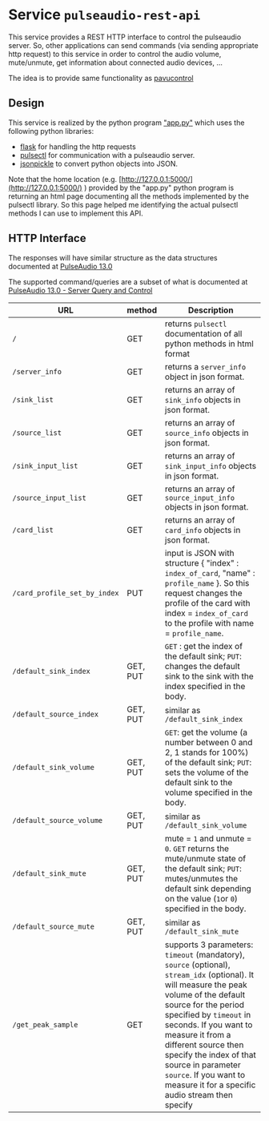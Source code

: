 # Service `pulseaudio-rest-api`

This service provides a REST HTTP interface to control the pulseaudio server.  So, other applications can send commands (via sending appropriate http request) to this service in order to control the audio volume, mute/unmute, get information about connected audio devices, ...

The idea is to provide same functionality as [pavucontrol](https://freedesktop.org/software/pulseaudio/pavucontrol/)

## Design

This service is realized by the python program ["app.py"](app.py) which uses the following python libraries:

* [flask](https://flask.palletsprojects.com/en/1.1.x/) for handling the http requests
* [pulsectl](https://pypi.org/project/pulsectl/) for communication with a pulseaudio server.
* [jsonpickle](https://jsonpickle.github.io/) to convert python objects into JSON.

Note that the home location (e.g. [http://127.0.0.1:5000/](http://127.0.0.1:5000/) ) provided by the "app.py" python program is returning an html page documenting all the methods implemented by the pulsectl library.  So this page helped me identifying the actual pulsectl methods I can use to implement this API.

## HTTP Interface

The responses will have similar structure as the data structures documented at [PulseAudio 13.0](https://freedesktop.org/software/pulseaudio/doxygen/annotated.html)

The supported command/queries are a subset of what is documented at  [PulseAudio 13.0 - Server Query and Control](https://freedesktop.org/software/pulseaudio/doxygen/introspect.html)

| URL | method | Description |
|--------|-------------|----|
| `/`| GET | returns `pulsectl` documentation of all python methods in html format |
| `/server_info`| GET | returns a `server_info` object in json format.|
| `/sink_list`| GET | returns an array of `sink_info` objects in json format.|
| `/source_list`| GET | returns an array of `source_info` objects in json format.|
| `/sink_input_list`| GET | returns an array of `sink_input_info` objects in json format.|
| `/source_input_list`| GET | returns an array of `source_input_info` objects in json format.|
| `/card_list`| GET | returns an array of `card_info` objects in json format.|
| `/card_profile_set_by_index`| PUT | input is JSON with structure { "index" : `index_of_card`, "name" : `profile_name` }.  So this request changes the profile of the card with index = `index_of_card` to the profile with name = `profile_name`. |
| `/default_sink_index`| GET, PUT | `GET` : get the index of the default sink; `PUT`: changes the default sink to the sink with the index specified in the body. |
| `/default_source_index`| GET, PUT | similar as `/default_sink_index` |
| `/default_sink_volume`| GET, PUT | `GET`: get the volume (a number between 0 and 2, 1 stands for 100%) of the default sink; `PUT`: sets the volume of the default sink to the volume specified in the body. |
| `/default_source_volume`| GET, PUT | similar as `/default_sink_volume` |
| `/default_sink_mute`| GET, PUT | mute = `1` and unmute = `0`. `GET` returns the mute/unmute state of the default sink; `PUT`: mutes/unmutes the default sink depending on the value (`1`or `0`) specified in the body.|
| `/default_source_mute`| GET, PUT | similar as `/default_sink_mute` |
| `/get_peak_sample`| GET | supports 3 parameters: `timeout` (mandatory), `source` (optional), `stream_idx` (optional).  It will measure the peak volume of the default source for the period specified by `timeout` in seconds.  If you want to measure it from a different source then specify the index of that source in parameter `source`.  If you want to measure it for a specific audio stream then specify |
